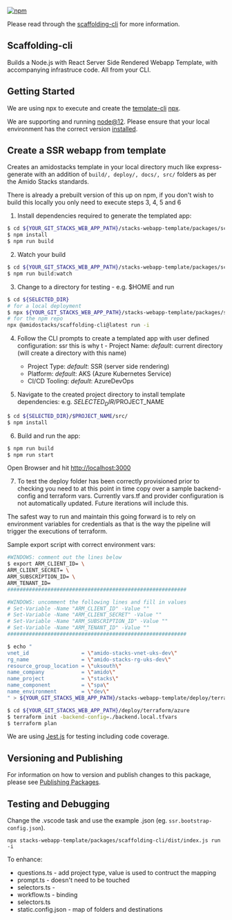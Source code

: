 [![npm](https://img.shields.io/npm/dt/@amidostacks/scaffolding-cli)](https://www.npmjs.com/package/@amidostacks/scaffolding-cli)

Please read through the [scaffolding-cli](../../docs/cli_process.md) for more
information.

## Scaffolding-cli

Builds a Node.js with React Server Side Rendered Webapp Template, with
accompanying infrastruce code. All from your CLI.

## Getting Started

We are using npx to execute and create the
[template-cli](./packages/scaffolding-cli)
[npx](https://www.npmjs.com/package/npx).

We are supporting and running [node@12](https://nodejs.org/en/about/releases/).
Please ensure that your local environment has the correct version
[installed](https://nodejs.org/en/download/).

## Create a SSR webapp from template

Creates an amidostacks template in your local directory much like
express-generate with an addition of `build/, deploy/, docs/, src/` folders as
per the Amido Stacks standards.

There is already a prebuilt version of this up on npm, if you don't wish to
build this locally you only need to execute steps 3, 4, 5 and 6

1. Install dependencies required to generate the templated app:

```bash
$ cd ${YOUR_GIT_STACKS_WEB_APP_PATH}/stacks-webapp-template/packages/scaffolding-cli
$ npm install
$ npm run build
```

2. Watch your build

```bash
$ cd ${YOUR_GIT_STACKS_WEB_APP_PATH}/stacks-webapp-template/packages/scaffolding-cli
$ npm run build:watch
```

3. Change to a directory for testing - e.g. \$HOME and run

```bash
$ cd ${SELECTED_DIR}
# for a local deployment
$ npx ${YOUR_GIT_STACKS_WEB_APP_PATH}/stacks-webapp-template/packages/scaffolding-cli/dist/index.js run -i
# for the npm repo
npx @amidostacks/scaffolding-cli@latest run -i
```

4. Follow the CLI prompts to create a templated app with user defined
   configuration: ssr this is why t - Project Name: _default_: current directory
   (will create a directory with this name)

   - Project Type: _default_: SSR (server side rendering)
   - Platform: _default_: AKS (Azure Kubernetes Service)
   - CI/CD Tooling: _default_: AzureDevOps

5. Navigate to the created project directory to install template dependencies:
   e.g. ${SELECTED_DIR}/$PROJECT_NAME

```bash
$ cd ${SELECTED_DIR}/$PROJECT_NAME/src/
$ npm install
```

6. Build and run the app:

```bash
$ npm run build
$ npm run start
```

Open Browser and hit [http://localhost:3000](http://localhost:3000)

7. To test the deploy folder has been correctly provisioned prior to checking
   you need to at this point in time copy over a sample backend-config and
   terraform vars. Currently vars.tf and provider configuration is not
   automatically updated. Future iterations will include this.

The safest way to run and maintain this going forward is to rely on environment
variables for credentials as that is the way the pipeline will trigger the
executions of terraform.

Sample export script with correct environment vars:

```bash
#WINDOWS: comment out the lines below
$ export ARM_CLIENT_ID= \
ARM_CLIENT_SECRET= \
ARM_SUBSCRIPTION_ID= \
ARM_TENANT_ID=
##########################################################

#WINDOWS: uncomment the following lines and fill in values
# Set-Variable -Name "ARM_CLIENT_ID" -Value ""
# Set-Variable -Name "ARM_CLIENT_SECRET" -Value ""
# Set-Variable -Name "ARM_SUBSCRIPTION_ID" -Value ""
# Set-Variable -Name "ARM_TENANT_ID" -Value ""
##########################################################

$ echo "
vnet_id                 = \"amido-stacks-vnet-uks-dev\"
rg_name                 = \"amido-stacks-rg-uks-dev\"
resource_group_location = \"uksouth\"
name_company            = \"amido\"
name_project            = \"stacks\"
name_component          = \"spa\"
name_environment        = \"dev\"
" > ${YOUR_GIT_STACKS_WEB_APP_PATH}/stacks-webapp-template/deploy/terraform/azure/backend.local.tfvars
```

```bash
$ cd ${YOUR_GIT_STACKS_WEB_APP_PATH}/deploy/terraform/azure
$ terraform init -backend-config=./backend.local.tfvars
$ terraform plan
```

We are using [Jest.js](https://jestjs.io/) for testing including code coverage.

## Versioning and Publishing

For information on how to version and publish changes to this package, please
see [Publishing Packages](../../docs/publishing.md).


## Testing and Debugging

Change the .vscode task and use the example .json (eg. `ssr.bootstrap-config.json`).

`npx stacks-webapp-template/packages/scaffolding-cli/dist/index.js run -i`

To enhance:
* questions.ts - add project type, value is used to contruct the mapping
* prompt.ts - doesn't need to be touched
* selectors.ts - 
* workflow.ts - binding
* selectors.ts
* static.config.json - map of folders and destinations

